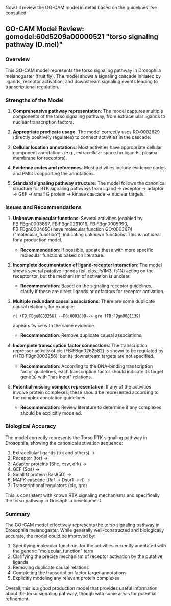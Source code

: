 Now I'll review the GO-CAM model in detail based on the guidelines I've consulted.

## GO-CAM Model Review: gomodel:60d5209a00000521 "torso signaling pathway (D.mel)"

### Overview
This GO-CAM model represents the torso signaling pathway in Drosophila melanogaster (fruit fly). The model shows a signaling cascade initiated by ligands, receptor activation, and downstream signaling events leading to transcriptional regulation.

### Strengths of the Model

1. **Comprehensive pathway representation**: The model captures multiple components of the torso signaling pathway, from extracellular ligands to nuclear transcription factors.

2. **Appropriate predicate usage**: The model correctly uses RO:0002629 (directly positively regulates) to connect activities in the cascade.

3. **Cellular location annotations**: Most activities have appropriate cellular component annotations (e.g., extracellular space for ligands, plasma membrane for receptors).

4. **Evidence codes and references**: Most activities include evidence codes and PMIDs supporting the annotations.

5. **Standard signaling pathway structure**: The model follows the canonical structure for RTK signaling pathways from ligand → receptor → adaptor → GEF → small G protein → kinase cascade → nuclear targets.

### Issues and Recommendations

1. **Unknown molecular functions**: Several activities (enabled by FB:FBgn0003867, FB:FBgn0261016, FB:FBgn0005390, FB:FBgn0004650) have molecular function GO:0003674 ("molecular_function"), indicating unknown functions. This is not ideal for a production model.
   - **Recommendation**: If possible, update these with more specific molecular functions based on literature.

2. **Incomplete documentation of ligand-receptor interaction**: The model shows several putative ligands (tsl, clos, fs1M3, fs1N) acting on the receptor tor, but the mechanism of activation is unclear.
   - **Recommendation**: Based on the signaling receptor guidelines, clarify if these are direct ligands or cofactors for receptor activation.

3. **Multiple redundant causal associations**: There are some duplicate causal relations, for example:
   ```
   rl (FB:FBgn0003256) --RO:0002630--> gro (FB:FBgn0001139)
   ```
   appears twice with the same evidence.
   - **Recommendation**: Remove duplicate causal associations.

4. **Incomplete transcription factor connections**: The transcription repressor activity of cic (FB:FBgn0262582) is shown to be regulated by rl (FB:FBgn0003256), but its downstream targets are not specified.
   - **Recommendation**: According to the DNA-binding transcription factor guidelines, each transcription factor should indicate its target gene(s) with "has input" relations.

5. **Potential missing complex representation**: If any of the activities involve protein complexes, these should be represented according to the complex annotation guidelines.
   - **Recommendation**: Review literature to determine if any complexes should be explicitly modeled.

### Biological Accuracy

The model correctly represents the Torso RTK signaling pathway in Drosophila, showing the canonical activation sequence:
1. Extracellular ligands (trk and others) → 
2. Receptor (tor) →
3. Adaptor proteins (Shc, csw, drk) → 
4. GEF (Sos) → 
5. Small G protein (Ras85D) → 
6. MAPK cascade (Raf → Dsor1 → rl) → 
7. Transcriptional regulators (cic, gro)

This is consistent with known RTK signaling mechanisms and specifically the torso pathway in Drosophila development.

### Summary

The GO-CAM model effectively represents the torso signaling pathway in Drosophila melanogaster. While generally well-constructed and biologically accurate, the model could be improved by:

1. Specifying molecular functions for the activities currently annotated with the generic "molecular_function" term
2. Clarifying the precise mechanism of receptor activation by the putative ligands
3. Removing duplicate causal relations
4. Completing the transcription factor target annotations
5. Explicitly modeling any relevant protein complexes

Overall, this is a good production model that provides useful information about the torso signaling pathway, though with some areas for potential refinement.